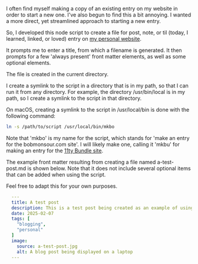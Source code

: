 I often find myself making a copy of an existing entry on my website in order to start a new one. I've also begun to find this a bit annoying. I wanted a more direct, yet streamlined approach to starting a new entry.

So, I developed this node script to create a file for post, note, or til (today, I learned, linked, or loved) entry on [my personal website](https://bobmonsour.com).

It prompts me to enter a title, from which a filename is generated.
It then prompts for a few 'always present' front matter elements,
as well as some optional elements.

The file is created in the current directory.

I create a symlink to the script in a directory that is in my path, so that I can run it from any directory. For example, the directory /usr/bin/local is in my path, so I create a symlink to the script in that directory.

On macOS, creating a symlink to the script in /usr/local/bin is done with the following command:

```bash
ln -s /path/to/script /usr/local/bin/mkbo
```

Note that 'mkbo' is my name for the script, which stands for 'make an entry for the bobmonsour.com site'. I will likely make one, calling it 'mkbu' for making an entry for the [11ty Bundle site](https://11tybundle.dev).

The example front matter resulting from creating a file named a-test-post.md is shown below. Note that it does not include several optional items that can be added when using the script.

Feel free to adapt this for your own purposes.

```yaml
  ---
  title: A test post
  description: This is a test post being created as an example of using this tool.
  date: 2025-02-07
  tags: [
    "blogging",
    "personal"
  ]
  image:
    source: a-test-post.jpg
    alt: A blog post being displayed on a laptop
  ---
```
